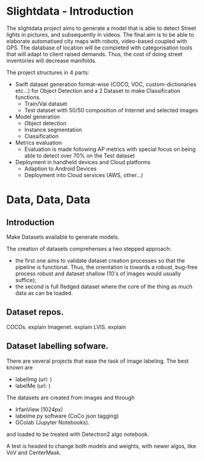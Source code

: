 # Slightdata - Introduction

The slightdata project aims to generate a model that is able to detect Street lights in pictures, and subsequently in videos. 
The final aim is to be able to elaborate automatised city maps with robots, video-based coupled with GPS. The database of location will be completed with categorisation tools that will adapt to client raised demands. 
Thus, the cost of doing street inventories will decrease manifolds. 

The project structures in 4 parts: 
- Swift dataset generation format-wise (COCO, VOC, custom-dictionaries etc...) for Object Detection and a 2 Dataset to make Classification functions. 
  - Train/Val dataset 
  - Test dataset with 50/50 composition of Internet and selected images
- Model generation
  - Object detection
  - Instance segmentation 
  - Classification
- Metrics evaluation
  - Evaluation is made following AP metrics with special focus on being able to detect over 70% on the Test dataset
- Deployment in handheld devices and Cloud platforms
  - Adaption to Android Devices
  - Deployment into Cloud services (AWS, other...)

# Data, Data, Data

## Introduction
Make Datasets available to generate models. 

The creation of datasets comprehenses a two stepped approach:
- the first one aims to validate dataset creation processes so that the pipeline is functional. Thus, the orientation is towards a robust, bug-free process robust and dataset shallow (10's of images would usually suffice);
- the second is full fledged dataset where the core of the thing as much data as can be loaded. 

## Dataset repos.

COCOs. explain 
Imagenet. explain
LVIS. explain


## Dataset labelling sofware. 

There are several projects that ease the task of image labeling. The best known are
- labelImg (url: )
- labelMe (url: )




The datasets are created from images and through 
- IrfanView (1024px)
- labelme py software (CoCo json tagging)
- GColab (Jupyter Notebooks).


and loaded to be treated with Detectron2 algo notebook. 

A test is headed to change both models and weights, with newer algos, like VoV and CenterMask. 

